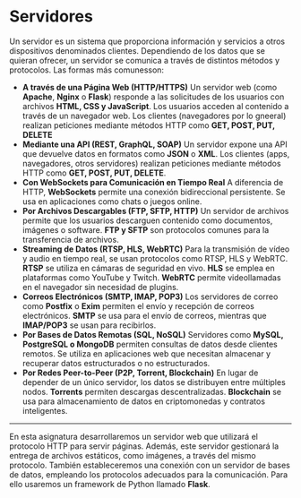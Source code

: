 # Servidores

Un servidor es un sistema que proporciona información y servicios a otros dispositivos denominados clientes. Dependiendo de los datos que se quieran ofrecer, un servidor se comunica a través de distintos métodos y protocolos. Las formas más comunesson:


<ul>
  <li><b>A través de una Página Web (HTTP/HTTPS)</b> Un servidor web (como <b>Apache</b>, <b>Nginx</b> o <b>Flask</b>) responde a las solicitudes de los usuarios con archivos <b>HTML, CSS y JavaScript</b>. Los usuarios acceden al contenido a través de un navegador web. Los clientes (navegadores por lo gneeral) realizan peticiones mediante métodos HTTP como <b>GET, POST, PUT, DELETE</b></li>

  <li><b>Mediante una API (REST, GraphQL, SOAP)</b> Un servidor expone una API que devuelve datos en formatos como <b>JSON</b> o <b>XML</b>. Los clientes (apps, navegadores, otros servidores) realizan peticiones mediante métodos HTTP como <b>GET, POST, PUT, DELETE</b>.</li>

  <li><b>Con WebSockets para Comunicación en Tiempo Real</b> A diferencia de HTTP, <b>WebSockets</b> permite una conexión bidireccional persistente. Se usa en aplicaciones como chats o juegos online.</li>

  <li><b>Por Archivos Descargables (FTP, SFTP, HTTP)</b> Un servidor de archivos permite que los usuarios descarguen contenido como documentos, imágenes o software. <b>FTP y SFTP</b> son protocolos comunes para la transferencia de archivos.</li>

  <li><b>Streaming de Datos (RTSP, HLS, WebRTC)</b> Para la transmisión de vídeo y audio en tiempo real, se usan protocolos como RTSP, HLS y WebRTC. <b>RTSP</b> se utiliza en cámaras de seguridad en vivo. <b>HLS</b> se emplea en plataformas como YouTube y Twitch. <b>WebRTC</b> permite videollamadas en el navegador sin necesidad de plugins.</li>

  <li><b>Correos Electrónicos (SMTP, IMAP, POP3)</b> Los servidores de correo como <b>Postfix</b> o <b>Exim</b> permiten el envío y recepción de correos electrónicos. <b>SMTP</b> se usa para el envío de correos, mientras que <b>IMAP/POP3</b> se usan para recibirlos.</li>

  <li><b>Por Bases de Datos Remotas (SQL, NoSQL)</b> Servidores como <b>MySQL, PostgreSQL o MongoDB</b> permiten consultas de datos desde clientes remotos. Se utiliza en aplicaciones web que necesitan almacenar y recuperar datos estructurados o no estructurados.</li>

  <li><b>Por Redes Peer-to-Peer (P2P, Torrent, Blockchain)</b> En lugar de depender de un único servidor, los datos se distribuyen entre múltiples nodos. <b>Torrents</b> permiten descargas descentralizadas. <b>Blockchain</b> se usa para almacenamiento de datos en criptomonedas y contratos inteligentes.</li>
</ul>

---

En esta asignatura desarrollaremos un servidor web que utilizará el protocolo HTTP para servir páginas. Además, este servidor gestionará la entrega de archivos estáticos, como imágenes, a través del mismo protocolo. También estableceremos una conexión con un servidor de bases de datos, empleando los protocolos adecuados para la comunicación. Para ello usaremos un framework de Python llamado **Flask**.
